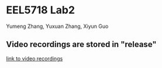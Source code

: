 # EEL5718 Lab2
Yumeng Zhang, Yuxuan Zhang, Xiyun Guo

## Video recordings are stored in "release"

[link to video recordings](./releases)